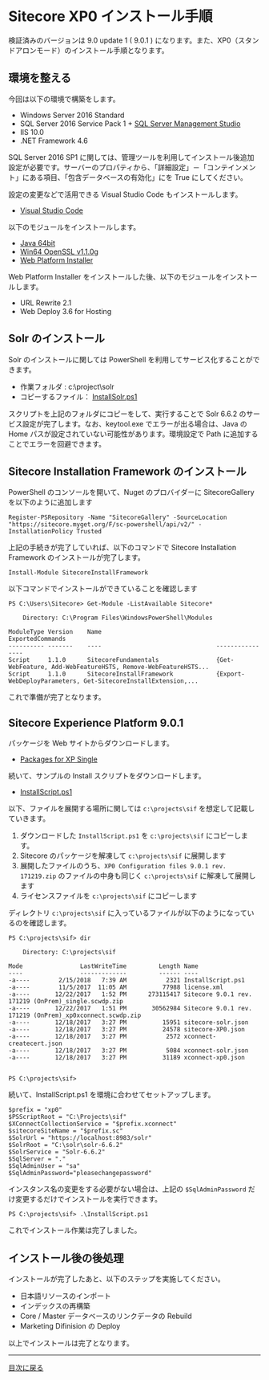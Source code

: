 # Sitecore XP0 インストール手順
検証済みのバージョンは 9.0 update 1 ( 9.0.1 ) になります。また、XP0（スタンドアロンモード）のインストール手順となります。

## 環境を整える
今回は以下の環境で構築をします。

* Windows Server 2016 Standard
* SQL Server 2016 Service Pack 1 + [SQL Server Management Studio](https://docs.microsoft.com/ja-jp/sql/ssms/download-sql-server-management-studio-ssms)
* IIS 10.0
* .NET Framework 4.6

SQL Server 2016 SP1 に関しては、管理ツールを利用してインストール後追加設定が必要です。サーバーのプロパティから、「詳細設定」－「コンテインメント」にある項目、「包含データベースの有効化」にを True にしてください。

設定の変更などで活用できる Visual Studio Code もインストールします。

* [Visual Studio Code](https://code.visualstudio.com/download)

以下のモジュールをインストールします。
* [Java 64bit](https://www.java.com/ja/download/manual.jsp)
* [Win64 OpenSSL v1.1.0g](http://slproweb.com/products/Win32OpenSSL.html)
* [Web Platform Installer](https://www.microsoft.com/web/downloads/platform.aspx)

Web Platform Installer をインストールした後、以下のモジュールをインストールします。
* URL Rewrite 2.1
* Web Deploy 3.6 for Hosting

## Solr のインストール
Solr のインストールに関しては PowerShell を利用してサービス化することができます。

* 作業フォルダ : c:\project\solr
* コピーするファイル： [InstallSolr.ps1](https://github.com/SitecoreJapan/InstallScript/tree/master/solr/)

スクリプトを上記のフォルダにコピーをして、実行することで Solr 6.6.2 のサービス設定が完了します。なお、keytool.exe でエラーが出る場合は、Java の Home パスが設定されていない可能性があります。環境設定で Path に追加することでエラーを回避できます。

## Sitecore Installation Framework のインストール

PowerShell のコンソールを開いて、Nuget のプロバイダーに SitecoreGallery を以下のように追加します

```
Register-PSRepository -Name "SitecoreGallery" -SourceLocation "https://sitecore.myget.org/F/sc-powershell/api/v2/" -InstallationPolicy Trusted
```
上記の手続きが完了していれば、以下のコマンドで Sitecore Installation Framework のインストールが完了します。
```
Install-Module SitecoreInstallFramework
```
以下コマンドでインストールができていることを確認します
```
PS C:\Users\Sitecore> Get-Module -ListAvailable Sitecore*

    Directory: C:\Program Files\WindowsPowerShell\Modules

ModuleType Version    Name                                ExportedCommands
---------- -------    ----                                ----------------
Script     1.1.0      SitecoreFundamentals                {Get-WebFeature, Add-WebFeatureHSTS, Remove-WebFeatureHSTS...
Script     1.1.0      SitecoreInstallFramework            {Export-WebDeployParameters, Get-SitecoreInstallExtension,...
```
これで準備が完了となります。

## Sitecore Experience Platform 9.0.1
パッケージを Web サイトからダウンロードします。
* [Packages for XP Single](https://dev.sitecore.net/Downloads/Sitecore_Experience_Platform/90/Sitecore_Experience_Platform_90_Update1.aspx)

続いて、サンプルの Install スクリプトをダウンロードします。
* [InstallScript.ps1](https://github.com/SitecoreJapan/InstallScript/blob/master/901/InstallScript.ps1)

以下、ファイルを展開する場所に関しては `c:\projects\sif` を想定して記載していきます。  
1. ダウンロードした `InstallScript.ps1` を `c:\projects\sif` にコピーします。
2. Sitecore のパッケージを解凍して `c:\projects\sif` に展開します
3. 展開したファイルのうち、`XP0 Configuration files 9.0.1 rev. 171219.zip` のファイルの中身も同じく `c:\projects\sif` に解凍して展開します
4. ライセンスファイルを `c:\projects\sif` にコピーします

ディレクトリ `c:\projects\sif` に入っているファイルが以下のようになっているのを確認します。
```
PS C:\projects\sif> dir

    Directory: C:\projects\sif

Mode                LastWriteTime         Length Name
----                -------------         ------ ----
-a----        2/15/2018   7:39 AM           2321 InstallScript.ps1
-a----        11/5/2017  11:05 AM          77988 license.xml
-a----       12/22/2017   1:52 PM      273115417 Sitecore 9.0.1 rev. 171219 (OnPrem)_single.scwdp.zip
-a----       12/22/2017   1:51 PM       30562984 Sitecore 9.0.1 rev. 171219 (OnPrem)_xp0xconnect.scwdp.zip
-a----       12/18/2017   3:27 PM          15951 sitecore-solr.json
-a----       12/18/2017   3:27 PM          24578 sitecore-XP0.json
-a----       12/18/2017   3:27 PM           2572 xconnect-createcert.json
-a----       12/18/2017   3:27 PM           5084 xconnect-solr.json
-a----       12/18/2017   3:27 PM          31189 xconnect-xp0.json


PS C:\projects\sif>
```
続いて、InstallScript.ps1 を環境に合わせてセットアップします。
```
$prefix = "xp0"
$PSScriptRoot = "C:\Projects\sif"
$XConnectCollectionService = "$prefix.xconnect"
$sitecoreSiteName = "$prefix.sc"
$SolrUrl = "https://localhost:8983/solr"
$SolrRoot = "C:\solr\solr-6.6.2"
$SolrService = "Solr-6.6.2"
$SqlServer = "."
$SqlAdminUser = "sa"
$SqlAdminPassword="pleasechangepassword"
```
インスタンス名の変更をする必要がない場合は、上記の `$SqlAdminPassword` だけ変更するだけでインストールを実行できます。

```
PS C:\projects\sif> .\InstallScript.ps1
```
これでインストール作業は完了しました。

## インストール後の後処理

インストールが完了したあと、以下のステップを実施してください。

* 日本語リソースのインポート
* インデックスの再構築
* Core / Master データベースのリンクデータの Rebuild
* Marketing Difinision の Deploy 

以上でインストールは完了となります。

---
[目次に戻る](../)